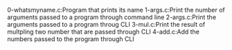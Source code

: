 0-whatsmyname.c:Program that prints its name
1-args.c:Print the number of arguments passed to a program through command line
2-args.c:Print the arguments passed to a program throug CLI
3-mul.c:Print the result of multpling two number that are passed through CLI
4-add.c:Add the numbers passed to the program through CLI
